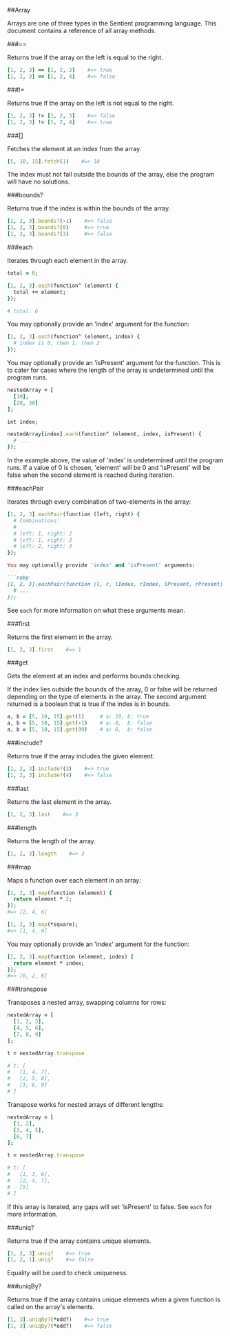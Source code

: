 ##Array

Arrays are one of three types in the Sentient programming language. This
document contains a reference of all array methods.

###==

Returns true if the array on the left is equal to the right.

```ruby
[1, 2, 3] == [1, 2, 3]    #=> true
[1, 2, 3] == [1, 2, 4]    #=> false
```

###!=

Returns true if the array on the left is not equal to the right.

```ruby
[1, 2, 3] != [1, 2, 3]    #=> false
[1, 2, 3] != [1, 2, 4]    #=> true
```

###[]

Fetches the element at an index from the array.

```ruby
[5, 10, 15].fetch(1)    #=> 10
```

The index must not fall outside the bounds of the array, else the program will
have no solutions.

###bounds?

Returns true if the index is within the bounds of the array.

```ruby
[1, 2, 3].bounds?(-1)    #=> false
[1, 2, 3].bounds?(0)     #=> true
[1, 2, 3].bounds?(3)     #=> false
```

###each

Iterates through each element in the array.

```ruby
total = 0;

[1, 2, 3].each(function^ (element) {
  total += element;
});

# total: 6
```

You may optionally provide an 'index' argument for the function:

```ruby
[1, 2, 3].each(function^ (element, index) {
  # index is 0, then 1, then 2
});
```

You may optionally provide an 'isPresent' argument for the function. This is to
cater for cases where the length of the array is undetermined until the program
runs.

```ruby
nestedArray = [
  [10],
  [20, 30]
];

int index;

nestedArray[index].each(function^ (element, index, isPresent) {
  # ...
});
```

In the example above, the value of 'index' is undetermined until the program
runs. If a value of 0 is chosen, 'element' will be 0 and 'isPresent' will be
false when the second element is reached during iteration.

###eachPair

Iterates through every combination of two-elements in the array:

```ruby
[1, 2, 3].eachPair(function (left, right) {
  # Combinations:
  #
  # left: 1, right: 2
  # left: 1, right: 3
  # left: 2, right: 3
});

You may optionally provide 'index' and 'isPresent' arguments:

```ruby
[1, 2, 3].eachPair(function (l, r, lIndex, rIndex, lPresent, rPresent) {
  # ...
});
```

See `each` for more information on what these arguments mean.

###first

Returns the first element in the array.

```ruby
[1, 2, 3].first    #=> 1
```

###get

Gets the element at an index and performs bounds checking.

If the index lies outside the bounds of the array, 0 or false will be returned
depending on the type of elements in the array. The second argument returned is
a boolean that is true if the index is in bounds.

```ruby
a, b = [5, 10, 15].get(1)     # a: 10, b: true
a, b = [5, 10, 15].get(-1)    # a: 0,  b: false
a, b = [5, 10, 15].get(99)    # a: 0,  b: false
```

###include?

Returns true if the array includes the given element.

```ruby
[1, 2, 3].include?(3)    #=> true
[1, 2, 3].include?(4)    #=> false
```

###last

Returns the last element in the array.

```ruby
[1, 2, 3].last    #=> 3
```

###length

Returns the length of the array.

```ruby
[1, 2, 3].length    #=> 3
```

###map

Maps a function over each element in an array:

```ruby
[1, 2, 3].map(function (element) {
  return element * 2;
});
#=> [2, 4, 6]

[1, 2, 3].map(*square);
#=> [1, 4, 9]
```

You may optionally provide an 'index' argument for the function:

```ruby
[1, 2, 3].map(function (element, index) {
  return element * index;
});
#=> [0, 2, 6]
```

###transpose

Transposes a nested array, swapping columns for rows:

```ruby
nestedArray = [
  [1, 2, 3],
  [4, 5, 6],
  [7, 8, 9]
];

t = nestedArray.transpose

# t: [
#   [1, 4, 7],
#   [2, 5, 8],
#   [3, 6, 9]
# ]
```

Transpose works for nested arrays of different lengths:

```ruby
nestedArray = [
  [1, 2],
  [3, 4, 5],
  [6, 7]
];

t = nestedArray.transpose

# t: [
#   [1, 3, 6],
#   [2, 4, 7],
#   [5]
# ]
```

If this array is iterated, any gaps will set 'isPresent' to false. See `each`
for more information.

###uniq?

Returns true if the array contains unique elements.

```ruby
[1, 2, 3].uniq?    #=> true
[1, 2, 1].uniq?    #=> false
```

Equality will be used to check uniqueness.

###uniqBy?

Returns true if the array contains unique elements when a given function is
called on the array's elements.

```ruby
[1, 3].uniqBy?(*odd?)    #=> true
[1, 3].uniqBy?(*odd?)    #=> false
```
